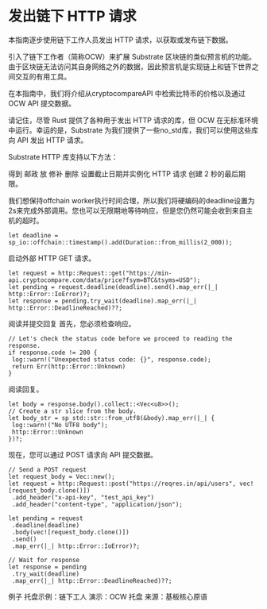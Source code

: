 # 发出链下 HTTP 请求

本指南逐步使用链下工作人员发出 HTTP 请求，以获取或发布链下数据。

引入了链下工作者（简称OCW）来扩展 Substrate 区块链的类似预言机的功能。由于区块链无法访问其自身网络之外的数据，因此预言机是实现链上和链下世界之间交互的有用工具。

在本指南中，我们将介绍从cryptocompareAPI 中检索比特币的价格以及通过 OCW API 提交数据。

请记住，尽管 Rust 提供了各种用于发出 HTTP 请求的库，但 OCW 在无标准环境中运行。幸运的是，Substrate 为我们提供了一些no_std库，我们可以使用这些库向 API 发出 HTTP 请求。

Substrate HTTP 库支持以下方法：

得到
邮政
放
修补
删除
设置截止日期并实例化 HTTP 请求
创建 2 秒的最后期限。

我们想保持offchain worker执行时间合理，所以我们将硬编码的deadline设置为2s来完成外部调用。您也可以无限期地等待响应，但是您仍然可能会收到来自主机的超时。
```
let deadline = sp_io::offchain::timestamp().add(Duration::from_millis(2_000));
```
启动外部 HTTP GET 请求。
```
let request = http::Request::get("https://min-api.cryptocompare.com/data/price?fsym=BTC&tsyms=USD");
let pending = request.deadline(deadline).send().map_err(|_| http::Error::IoError)?;
let response = pending.try_wait(deadline).map_err(|_| http::Error::DeadlineReached)??;
```
阅读并提交回复
首先，您必须检查响应。
```
// Let's check the status code before we proceed to reading the response.
if response.code != 200 {
 log::warn!("Unexpected status code: {}", response.code);
 return Err(http::Error::Unknown)
}
```
阅读回复。
```
let body = response.body().collect::<Vec<u8>>();
// Create a str slice from the body.
let body_str = sp_std::str::from_utf8(&body).map_err(|_| {
 log::warn!("No UTF8 body");
 http::Error::Unknown
})?;
```
现在，您可以通过 POST 请求向 API 提交数据。
```
// Send a POST request
let request_body = Vec::new();
let request = http::Request::post("https://reqres.in/api/users", vec![request_body.clone()])
 .add_header("x-api-key", "test_api_key")
 .add_header("content-type", "application/json");

let pending = request
 .deadline(deadline)
 .body(vec![request_body.clone()])
 .send()
 .map_err(|_| http::Error::IoError)?;

// Wait for response
let response = pending
 .try_wait(deadline)
 .map_err(|_| http::Error::DeadlineReached)??;
```
例子
托盘示例：链下工人
演示：OCW 托盘
来源：基板核心原语